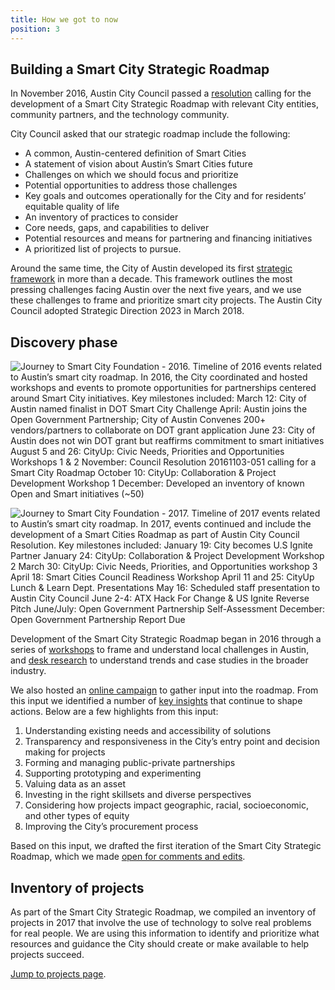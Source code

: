 ```yaml
---
title: How we got to now
position: 3
---
```


## Building a Smart City Strategic Roadmap

In November 2016, Austin City Council passed a [resolution](https://smartaustin.bloomfire.com/posts/1327070-city-of-austin-moving-forward-with-a-smart-cities-strategic-roadmap) calling for the development of a Smart City Strategic Roadmap with relevant City entities, community partners, and the technology community.

City Council asked that our strategic roadmap include the following:

* A common, Austin-centered definition of Smart Cities
* A statement of vision about Austin’s Smart Cities future
* Challenges on which we should focus and prioritize
* Potential opportunities to address those challenges
* Key goals and outcomes operationally for the City and for residents’ equitable quality of life
* An inventory of practices to consider
* Core needs, gaps, and capabilities to deliver
* Potential resources and means for partnering and financing initiatives
* A prioritized list of projects to pursue.

Around the same time, the City of Austin developed its first [strategic framework](https://austinstrategicplan.bloomfire.com/posts/3222339-strategic-direction-2023-final-adopted-3-8-18) in more than a decade. This framework outlines the most pressing challenges facing Austin over the next five years, and we use these challenges to frame and prioritize smart city projects. The Austin City Council adopted Strategic Direction 2023 in March 2018.  

## Discovery phase

![Journey to Smart City Foundation - 2016. Timeline of 2016 events related to Austin’s smart city roadmap. In 2016, the City coordinated and hosted workshops and events to promote opportunities for partnerships centered around Smart City initiatives. Key milestones included:
March 12: City of Austin named finalist in DOT Smart City Challenge
April: Austin joins the Open Government Partnership; City of Austin Convenes 200+ vendors/partners to collaborate on DOT grant application
June 23: City of Austin does not win DOT grant but reaffirms commitment to smart initiatives
August 5 and 26: CityUp: Civic Needs, Priorities and Opportunities Workshops 1 & 2
November: Council Resolution 20161103-051 calling for a Smart City Roadmap
October 10: CityUp: Collaboration & Project Development Workshop 1
December: Developed an inventory of known Open and Smart initiatives (~50)](/assets/img/projects/smart-city/Journey%20to%20Smart%20City%20Foundation%20-%202016.png)

![Journey to Smart City Foundation - 2017. Timeline of 2017 events related to Austin’s smart city roadmap. In 2017, events continued and include the development of a Smart Cities Roadmap as part of Austin City Council Resolution. Key milestones included:
January 19: City becomes U.S Ignite Partner
January 24: CityUp: Collaboration & Project Development Workshop 2
March 30: CityUp: Civic Needs, Priorities, and Opportunities workshop 3
April 18: Smart Cities Council Readiness Workshop
April 11 and 25: CityUp Lunch & Learn Dept. Presentations
May 16: Scheduled staff presentation to Austin City Council
June 2-4: ATX Hack For Change & US Ignite Reverse Pitch
June/July: Open Government Partnership Self-Assessment
December: Open Government Partnership Report Due](/assets/img/projects/smart-city/Journey%20to%20Smart%20City%20Foundation%20-%202017.png)

Development of the Smart City Strategic Roadmap began in 2016 through a series of [workshops](https://twitter.com/kerry_atx/timelines/865580534885343232?ref_src=twsrc%5Etfw&ref_url=http%3A%2F%2Fprojects.austintexas.io%2Fprojects%2Fsmart-city%2Froadmap%2Fcreation%2F) to frame and understand local challenges in Austin, and [desk research](https://smartaustin.bloomfire.com/) to understand trends and case studies in the broader industry. 

We also hosted an [online campaign](http://insights.austintexas.gov/Austin/1001/answers) to gather input into the roadmap. From this input we identified a number of [key insights](http://insights.austintexas.gov/Austin/1001/answers) that continue to shape actions. Below are a few highlights from this input:

1. Understanding existing needs and accessibility of solutions
2. Transparency and responsiveness in the City’s entry point and decision making for projects
3. Forming and managing public-private partnerships
4. Supporting prototyping and experimenting
5. Valuing data as an asset
6. Investing in the right skillsets and diverse perspectives
7. Considering how projects impact geographic, racial, socioeconomic, and other types of equity
8. Improving the City’s procurement process

Based on this input, we drafted the first iteration of the Smart City Strategic Roadmap, which we made [open for comments and edits](https://docs.google.com/document/d/10AI9v6OEQQjMNN_CSlUqIsEQrUOLJckueyJaN0LXa9Y/edit). 

## Inventory of projects

As part of the Smart City Strategic Roadmap, we compiled an inventory of projects in 2017 that involve the use of technology to solve real problems for real people. We are using this information to identify and prioritize what resources and guidance the City should create or make available to help projects succeed.

[Jump to projects page](/projects/smart-city/about/projects/). 
